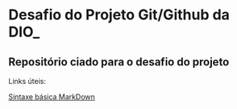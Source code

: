 # **Desafio do Projeto Git/Github da DIO_**

## Repositório ciado para o desafio do projeto

Links úteis:

[Sintaxe básica MarkDown](https://www.markdownguide.org/getting-started/)
